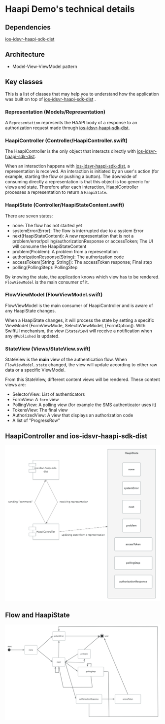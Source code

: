 # Haapi Demo's technical details

## Dependencies

[ios-idsvr-haapi-sdk-dist](https://github.com/curityio/ios-idsvr-haapi-sdk-dist) 

## Architecture

- Model-View-ViewModel pattern

## Key classes

This is a list of classes that may help you to understand how the application was built on top of [ios-idsvr-haapi-sdk-dist](https://github.com/curityio/ios-idsvr-haapi-sdk-dist) .

### Representation (Models/Representation)

A `Representation` represents the HAAPI body of a response to an authorization request made through [ios-idsvr-haapi-sdk-dist](https://github.com/curityio/ios-idsvr-haapi-sdk-dist).

### HaapiController (Controller/HaapiController.swift)

The HaapiController is the only object that interacts directly with [ios-idsvr-haapi-sdk-dist](https://github.com/curityio/ios-idsvr-haapi-sdk-dist).

When an interaction happens with [ios-idsvr-haapi-sdk-dist](https://github.com/curityio/ios-idsvr-haapi-sdk-dist), a representation is received. An interaction is initiated by an user's action (for example, starting the flow or pushing a button). The downside of consuming directly a representation is that this object is too generic for views and state. Therefore after each interaction, HaapiController processes a representation to return a `HaapiState`. 

### HaapiState (Controller/HaapiStateContent.swift)

There are seven states:

- none: The flow has not started yet
- systemError(Error): The flow is interrupted due to a system Error
- next(HaapiStateContent): A new representation that is not a problem/error/polling/authorizationResponse or accessToken; The UI will consume the HaapiStateContent
- problem(Problem): A problem from a representation
- authorizationResponse(String): The authorization code
- accessToken([String: String]): The accessToken response; Final step
- polling(PollingStep): PollingStep

By knowing the state, the application knows which view has to be rendered. `FlowViewModel` is the main consumer of it.

### FlowViewModel (FlowViewModel.swift)

FlowViewModel is the main consumer of HaapiController and is aware of any HaapiState changes.

When a HaapiState changes, it will process the state by setting a specific ViewModel (FormViewMode, SelectoViewModel, [FormOption]). With SwiftUI mechanism, the view (`StateView`) will receive a notification when any `@Published` is updated.

### StateView (Views/StateView.swift)

StateView is the **main** view of the authentication flow. When `FlowViewModel.state` changed, the view will update according to either raw data or a specific ViewModel.

From this StateView, different content views will be rendered. These content views are:

- SelectorView: List of authenticators
- FormView: A `form` view
- PollingView: A polling view (for example the SMS authenticator uses it)
- TokensView: The final view
- AuthorizedView: A view that displays an authorization code
- A list of "ProgressRow"

## HaapiController and ios-idsvr-haapi-sdk-dist

![demo_haapiControllerAndStates](images/demo_haapiControllerAndStates.png)

## Flow and HaapiState

![demo_flowState](images/demo_flowState.png)

